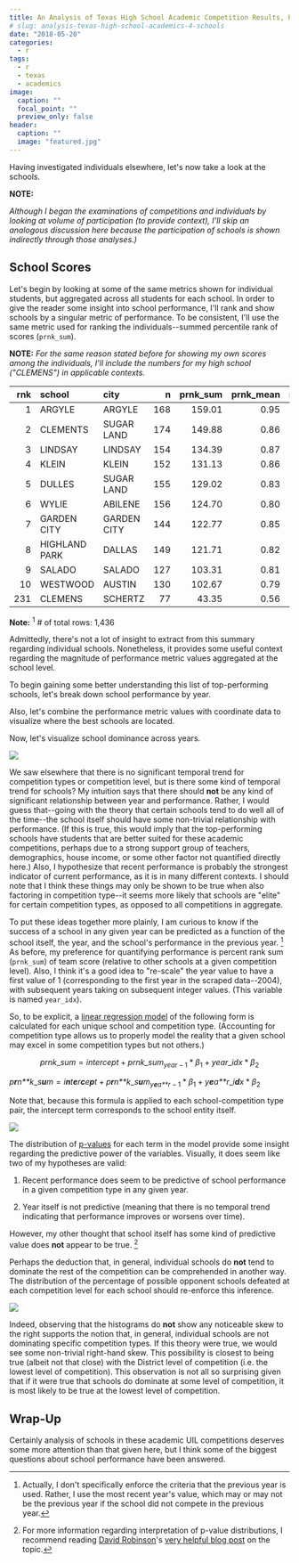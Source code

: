 ```yaml
---
title: An Analysis of Texas High School Academic Competition Results, Part 4 - Schools
# slug: analysis-texas-high-school-academics-4-schools
date: "2018-05-20"
categories:
  - r
tags:
  - r
  - texas
  - academics
image:
  caption: ""
  focal_point: ""
  preview_only: false
header:
  caption: ""
  image: "featured.jpg"
---
```

Having investigated individuals elsewhere, let's now take a look at the
schools.

**NOTE:**

<i> Although I began the examinations of competitions and individuals by
looking at volume of participation (to provide context), I'll skip an
analogous discussion here because the participation of schools is shown
indirectly through those analyses.) </i>

School Scores
-------------

Let's begin by looking at some of the same metrics shown for individual
students, but aggregated across all students for each school. In order
to give the reader some insight into school performance, I'll rank and
show schools by a singular metric of performance. To be consistent, I'll
use the same metric used for ranking the individuals--summed percentile
rank of scores (`prnk_sum`).

**NOTE:** <i> For the same reason stated before for showing my own
scores among the individuals, I'll include the numbers for my high
school ("CLEMENS") in applicable contexts. </i>

<table style="width:100%;">
<colgroup>
<col width="4%" />
<col width="12%" />
<col width="11%" />
<col width="4%" />
<col width="8%" />
<col width="9%" />
<col width="11%" />
<col width="12%" />
<col width="13%" />
<col width="11%" />
</colgroup>
<thead>
<tr class="header">
<th align="right">rnk</th>
<th align="left">school</th>
<th align="left">city</th>
<th align="right">n</th>
<th align="right">prnk_sum</th>
<th align="right">prnk_mean</th>
<th align="right">n_defeat_sum</th>
<th align="right">n_defeat_mean</th>
<th align="right">n_advanced_sum</th>
<th align="right">n_state_sum</th>
</tr>
</thead>
<tbody>
<tr class="odd">
<td align="right">1</td>
<td align="left">ARGYLE</td>
<td align="left">ARGYLE</td>
<td align="right">168</td>
<td align="right">159.01</td>
<td align="right">0.95</td>
<td align="right">867</td>
<td align="right">5.16</td>
<td align="right">109</td>
<td align="right">53</td>
</tr>
<tr class="even">
<td align="right">2</td>
<td align="left">CLEMENTS</td>
<td align="left">SUGAR LAND</td>
<td align="right">174</td>
<td align="right">149.88</td>
<td align="right">0.86</td>
<td align="right">936</td>
<td align="right">5.38</td>
<td align="right">109</td>
<td align="right">47</td>
</tr>
<tr class="odd">
<td align="right">3</td>
<td align="left">LINDSAY</td>
<td align="left">LINDSAY</td>
<td align="right">154</td>
<td align="right">134.39</td>
<td align="right">0.87</td>
<td align="right">791</td>
<td align="right">5.14</td>
<td align="right">93</td>
<td align="right">40</td>
</tr>
<tr class="even">
<td align="right">4</td>
<td align="left">KLEIN</td>
<td align="left">KLEIN</td>
<td align="right">152</td>
<td align="right">131.13</td>
<td align="right">0.86</td>
<td align="right">783</td>
<td align="right">5.15</td>
<td align="right">87</td>
<td align="right">30</td>
</tr>
<tr class="odd">
<td align="right">5</td>
<td align="left">DULLES</td>
<td align="left">SUGAR LAND</td>
<td align="right">155</td>
<td align="right">129.02</td>
<td align="right">0.83</td>
<td align="right">825</td>
<td align="right">5.32</td>
<td align="right">90</td>
<td align="right">37</td>
</tr>
<tr class="even">
<td align="right">6</td>
<td align="left">WYLIE</td>
<td align="left">ABILENE</td>
<td align="right">156</td>
<td align="right">124.70</td>
<td align="right">0.80</td>
<td align="right">636</td>
<td align="right">4.08</td>
<td align="right">91</td>
<td align="right">31</td>
</tr>
<tr class="odd">
<td align="right">7</td>
<td align="left">GARDEN CITY</td>
<td align="left">GARDEN CITY</td>
<td align="right">144</td>
<td align="right">122.77</td>
<td align="right">0.85</td>
<td align="right">823</td>
<td align="right">5.72</td>
<td align="right">85</td>
<td align="right">33</td>
</tr>
<tr class="even">
<td align="right">8</td>
<td align="left">HIGHLAND PARK</td>
<td align="left">DALLAS</td>
<td align="right">149</td>
<td align="right">121.71</td>
<td align="right">0.82</td>
<td align="right">655</td>
<td align="right">4.40</td>
<td align="right">85</td>
<td align="right">25</td>
</tr>
<tr class="odd">
<td align="right">9</td>
<td align="left">SALADO</td>
<td align="left">SALADO</td>
<td align="right">127</td>
<td align="right">103.31</td>
<td align="right">0.81</td>
<td align="right">605</td>
<td align="right">4.76</td>
<td align="right">73</td>
<td align="right">30</td>
</tr>
<tr class="even">
<td align="right">10</td>
<td align="left">WESTWOOD</td>
<td align="left">AUSTIN</td>
<td align="right">130</td>
<td align="right">102.67</td>
<td align="right">0.79</td>
<td align="right">546</td>
<td align="right">4.20</td>
<td align="right">67</td>
<td align="right">9</td>
</tr>
<tr class="odd">
<td align="right">231</td>
<td align="left">CLEMENS</td>
<td align="left">SCHERTZ</td>
<td align="right">77</td>
<td align="right">43.35</td>
<td align="right">0.56</td>
<td align="right">233</td>
<td align="right">3.03</td>
<td align="right">17</td>
<td align="right">0</td>
</tr>
</tbody>
</table>

**Note:** <sup>1</sup> \# of total rows: 1,436

Admittedly, there's not a lot of insight to extract from this summary
regarding individual schools. Nonetheless, it provides some useful
context regarding the magnitude of performance metric values aggregated
at the school level.

To begin gaining some better understanding this list of top-performing
schools, let's break down school performance by year.

Also, let's combine the performance metric values with coordinate data
to visualize where the best schools are located.

Now, let's visualize school dominance across years.

![](viz_map_schools_stats_tier3_byyear.gif)

We saw elsewhere that there is no significant temporal trend for
competition types or competition level, but is there some kind of
temporal trend for schools? My intuition says that there should **not**
be any kind of significant relationship between year and performance.
Rather, I would guess that--going with the theory that certain schools
tend to do well all of the time--the school itself should have some
non-trivial relationship with performance. (If this is true, this would
imply that the top-performing schools have students that are better
suited for these academic competitions, perhaps due to a strong support
group of teachers, demographics, house income, or some other factor not
quantified directly here.) Also, I hypothesize that recent performance
is probably the strongest indicator of current performance, as it is in
many different contexts. I should note that I think these things may
only be shown to be true when also factoring in competition type--it
seems more likely that schools are "elite" for certain competition
types, as opposed to all competitions in aggregate.

To put these ideas together more plainly, I am curious to know if the
success of a school in any given year can be predicted as a function of
the school itself, the year, and the school's performance in the
previous year. [^1] As before, my preference for quantifying performance
is percent rank sum (`prnk_sum`) of team score (relative to other
schools at a given competition level). Also, I think it's a good idea to
"re-scale" the year value to have a first value of 1 (corresponding to
the first year in the scraped data--2004), with subsequent years taking
on subsequent integer values. (This variable is named `year_idx`).

So, to be explicit, a [linear regression
model](https://en.wikipedia.org/wiki/Linear_regression) of the following
form is calculated for each unique school and competition type.
(Accounting for competition type allows us to properly model the reality
that a given school may excel in some competition types but not others.)

$$
prnk\_sum = intercept + prnk\_sum_{year-1} * \beta_{1} + year\_idx * \beta_{2}
$$

*p**r**n**k*\_*s**u**m* = *i**n**t**e**r**c**e**p**t* + *p**r**n**k*\_*s**u**m*<sub>*y**e**a**r* − 1</sub> \* *β*<sub>1</sub> + *y**e**a**r*\_*i**d**x* \* *β*<sub>2</sub>

Note that, because this formula is applied to each school-competition
type pair, the intercept term corresponds to the school entity itself.

![](viz_schools_stats_bycomp_pv-1.png)

The distribution of [p-values](https://en.wikipedia.org/wiki/P-value)
for each term in the model provide some insight regarding the predictive
power of the variables. Visually, it does seem like two of my hypotheses
are valid:

1.  Recent performance does seem to be predictive of school performance
    in a given competition type in any given year.

2.  Year itself is not predictive (meaning that there is no temporal
    trend indicating that performance improves or worsens over time).

However, my other thought that school itself has some kind of predictive
value does **not** appear to be true. [^2]

Perhaps the deduction that, in general, individual schools do **not**
tend to dominate the rest of the competition can be comprehended in
another way. The distribution of the percentage of possible opponent
schools defeated at each competition level for each school should
re-enforce this inference.

![](viz_schools_n_defeat_pct-1.png)

Indeed, observing that the histograms do **not** show any noticeable
skew to the right supports the notion that, in general, individual
schools are not dominating specific competition types. If this theory
were true, we would see some non-trivial right-hand skew. This
possibility is closest to being true (albeit not that close) with the
District level of competition (i.e. the lowest level of competition).
This observation is not all so surprising given that if it were true
that schools do dominate at some level of competition, it is most likely
to be true at the lowest level of competition.

Wrap-Up
-------

Certainly analysis of schools in these academic UIL competitions
deserves some more attention than that given here, but I think some of
the biggest questions about school performance have been answered.

[^1]: Actually, I don't specifically enforce the criteria that the
previous year is used. Rather, I use the most recent year's value, which
may or may not be the previous year if the school did not compete in the
previous year.

[^2]: For more information regarding interpretation of p-value
distributions, I recommend reading [David
Robinson](http://varianceexplained.org/)'s [very helpful blog
post](http://varianceexplained.org/statistics/interpreting-pvalue-histogram/)
on the topic.

